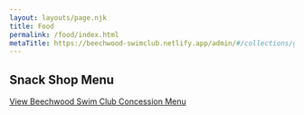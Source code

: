 ```yaml
---
layout: layouts/page.njk
title: Food
permalink: /food/index.html
metaTitle: https://beechwood-swimclub.netlify.app/admin/#/collections/generic_pages
---
```

## Snack Shop Menu

[View Beechwood Swim Club Concession Menu](/images/Beechwood-Swim-Club-Menu.pdf)